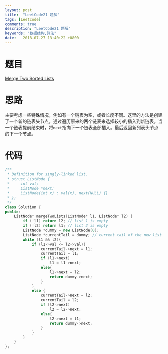 ```yaml
---
layout: post
title:  "LeetCode21 题解"
tags: [Leetcode]
comments: true
description: "LeetCode21 题解"
keywords: "数据结构,算法"
date:   2018-07-27 13:40:22 +0800
---
```



# 题目 

[Merge Two Sorted Lists](https://leetcode.com/problems/merge-two-sorted-lists/description/)


# 思路

主要考虑一些特殊情况，例如有一个链表为空，或者长度不同。这里的方法是创建了一个新的链表头节点，通过遍历原来的两个链表来选择较小的插入到新链表。当一个链表提前结束时，将```next```指向下一个链表全部插入。最后返回新列表头节点的下一个节点。

# 代码


```c++
/**
 * Definition for singly-linked list.
 * struct ListNode {
 *     int val;
 *     ListNode *next;
 *     ListNode(int x) : val(x), next(NULL) {}
 * };
 */
class Solution {
public:
    ListNode* mergeTwoLists(ListNode* l1, ListNode* l2) {
        if (!l1) return l2; // list 1 is empty
        if (!l2) return l1; // list 2 is empty
        ListNode *dummy = new ListNode(0);
        ListNode *currentTail = dummy; // current tail of the new list
        while (l1 && l2){
            if (l1->val <= l2->val){
                currentTail->next = l1;
                currentTail = l1;
                if (l1->next)
                    l1 = l1->next;
                else{
                    l1->next = l2;
                    return dummy->next;
                }
            }
            else {
                currentTail->next = l2;
                currentTail = l2;
                if (l2->next)
                    l2 = l2->next;
                else{
                    l2->next = l1;
                    return dummy->next;
                }
            }
        }
    }
};


```